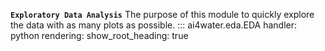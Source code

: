 **`Exploratory Data Analysis`**
The purpose of this module to quickly explore the data with as many plots as possible.
::: ai4water.eda.EDA
    handler: python
    rendering:
        show_root_heading: true
